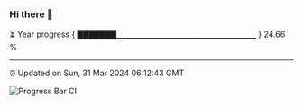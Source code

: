 ### Hi there 👋

⏳ Year progress { ███████▁▁▁▁▁▁▁▁▁▁▁▁▁▁▁▁▁▁▁▁▁▁▁ } 24.66 %

---

⏰ Updated on Sun, 31 Mar 2024 06:12:43 GMT

![Progress Bar CI](https://github.com/liununu/liununu/workflows/Progress%20Bar%20CI/badge.svg)
